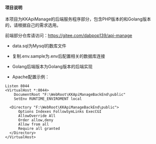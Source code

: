 #### 项目说明
本项目为KKApiManage的后端服务程序部分，包含PHP版本的和Golang版本的，请根据自己的需求选用。

前端部分仓库请访问：https://gitee.com/dabpop139/api-manage

- data.sql为Mysql的数库文件
- 复制.env.sample为.env后配置相关的数据库连接
- Golang后端版本为Golang版本的后端实现

- Apache配置示例：
```
Listen 8044
<VirtualHost *:8044>
    DocumentRoot "F:\WebRoot\KKApiManageBackEnd\public"
    SetEnv RUNTIME_ENVIROMENT local
    
  <Directory "F:\WebRoot\KKApiManageBackEnd\public">
      Options Indexes FollowSymLinks ExecCGI
      AllowOverride All
      Order allow,deny
      Allow from all
      Require all granted
  </Directory>
</VirtualHost>
```